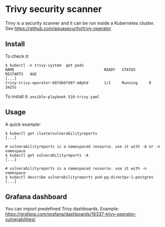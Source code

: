 # Trivy security scanner

Trivy is a security scanner and it can be run inside a Kubernetes cluster. See https://github.com/aquasecurity/trivy-operator

## Install

To check it:

```
$ kubectl -n trivy-system  get pods
NAME                                        READY   STATUS      RESTARTS   AGE
[...]
trivy-trivy-operator-687dbbfd97-m8phd       1/1     Running     0          2m25s
```

To install it: `ansible-playbook 510-trivy.yaml`

## Usage

A quick example:

```
$ kubectl get clustervulnerabilityreports
[...]

# vulnerabilityreports is a namespaced resource. use it with -A or -n namespace
$ kubectl get vulnerabilityreports -A
[...]

# vulnerabilityreports is a namespaced resource. use it with -n namespace
$ kubectl describe vulnerabilityreports pod-pg-directpv-1-postgres 
[...]
```

## Grafana dashboard

You can import predefined Trivy dashboards. Example: https://grafana.com/grafana/dashboards/16337-trivy-operator-vulnerabilities/

